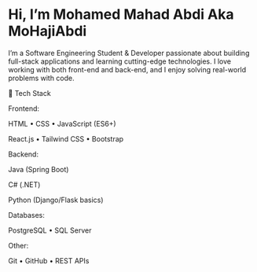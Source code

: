 # Hi, I’m Mohamed Mahad Abdi Aka MoHajiAbdi

I’m a Software Engineering Student & Developer passionate about building full-stack applications and learning cutting-edge technologies. I love working with both front-end and back-end, and I enjoy solving real-world problems with code.

🚀 Tech Stack

Frontend:

HTML • CSS • JavaScript (ES6+)

React.js • Tailwind CSS • Bootstrap

Backend:

Java (Spring Boot)

C# (.NET)

Python (Django/Flask basics)

Databases:

PostgreSQL • SQL Server

Other:

Git • GitHub • REST APIs
